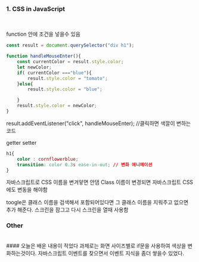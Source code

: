 ### 1. CSS in JavaScript

<br>

function 안에 조건을 넣을수 있음

```javascript
const result = document.querySelector("div h1");

function handleMouseEnter(){
    const currentColor = result.style.color;
    let newColor;
    if( currentColor ==="blue"){
        result.style.color = "tomato";
    }else{
        result.style.color = "blue";

    }
    result.style.color = newColor;
}
```

result.addEventListener("click", handleMouseEnter); //클릭하면 색깔이 변하는 코드

getter setter


```CSS
h1{
    color : cornflowerblue;
    transition: color 0.3s ease-in-out; // 변화 애니메이션
}
```

자바스크립트로 CSS 이름을 변겨앟면 안댐
Class 이름이 변경되면 자바스크립트 CSS에도 변동을 해야함


toogle은 클래스 이름을 검색해서 포함되어있다면 그 클래스 이름을 지워주고 없으면 추가 해준다. 스크린을 잠그고 다시 스크린을 열때 사용함

### Other

<br>
#### 오늘은 배운 내용이 적었다 과제로는 화면 사이즈별로 if문을 사용하여 색상을 변화하는것이다. 자바스크립트 이벤트를 찾으면서 이벤트 지식을 좀더 쌓을수 있었다.






